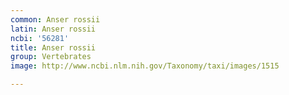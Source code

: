 ```yaml
---
common: Anser rossii
latin: Anser rossii
ncbi: '56281'
title: Anser rossii
group: Vertebrates
image: http://www.ncbi.nlm.nih.gov/Taxonomy/taxi/images/1515

---
```

